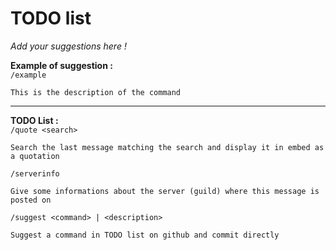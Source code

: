 # TODO list
*Add your suggestions here !*

**Example of suggestion :**  
`/example`
```
This is the description of the command
```
---

**TODO List :**  
`/quote <search>`  
```
Search the last message matching the search and display it in embed as a quotation
```

`/serverinfo`  
```
Give some informations about the server (guild) where this message is posted on
```

`/suggest <command> | <description>`  
```
Suggest a command in TODO list on github and commit directly
```
